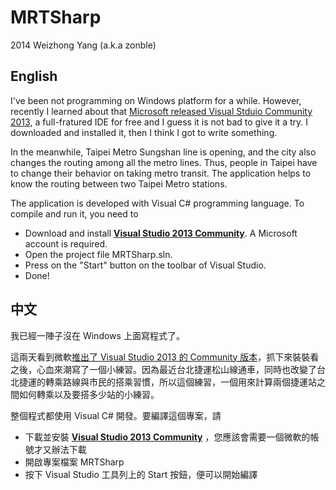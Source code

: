 # MRTSharp

2014 Weizhong Yang (a.k.a zonble)

## English

I've been not programming on Windows platform for a while. However, recently I learned about that [Microsoft released Visual Stduio Community 2013](http://channel9.msdn.com/Events/Visual-Studio/Connect-event-2014/040), a full-fratured IDE for free and I guess it is not bad to give it a try. I downloaded and installed it, then I think I got to write something.

In the meanwhile, Taipei Metro Sungshan line is opening, and the city also changes the routing among all the metro lines. Thus, people in Taipei have to change their behavior on taking metro transit. The application helps to know the routing between two Taipei Metro stations.

The application is developed with Visual C# programming language. To compile and run it, you need to

- Download and install **[Visual Studio 2013 Community](http://www.visualstudio.com/products/visual-studio-community-vs)**. A Microsoft account is required.
- Open the project file MRTSharp.sln.
- Press on the "Start" button on the toolbar of Visual Studio.
- Done!

## 中文

我已經一陣子沒在 Windows 上面寫程式了。

這兩天看到微軟[推出了 Visual Studio 2013 的 Community 版本](http://channel9.msdn.com/Events/Visual-Studio/Connect-event-2014/040)，抓下來裝裝看之後，心血來潮寫了一個小練習。因為最近台北捷運松山線通車，同時也改變了台北捷運的轉乘路線與市民的搭乘習慣，所以這個練習，一個用來計算兩個捷運站之間如何轉乘以及要搭多少站的小練習。

整個程式都使用 Visual C# 開發。要編譯這個專案，請

- 下載並安裝 **[Visual Studio 2013 Community](http://www.visualstudio.com/products/visual-studio-community-vs)** ，您應該會需要一個微軟的帳號才又辦法下載
- 開啟專案檔案 MRTSharp
- 按下 Visual Studio 工具列上的 Start 按鈕，便可以開始編譯